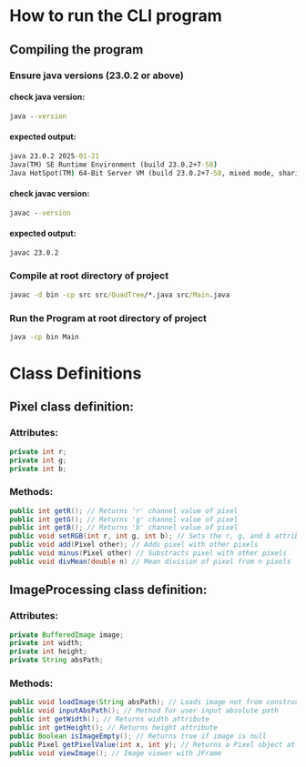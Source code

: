 # How to run the CLI program

## Compiling the program

### Ensure java versions (23.0.2 or above)

#### check java version: 
```cmd
java --version
```

#### expected output: 
```cmd
java 23.0.2 2025-01-21
Java(TM) SE Runtime Environment (build 23.0.2+7-58)
Java HotSpot(TM) 64-Bit Server VM (build 23.0.2+7-58, mixed mode, sharing)
```

#### check javac version: 
```cmd
javac --version
```

#### expected output: 
```cmd
javac 23.0.2
```

### Compile at root directory of project
```cmd
javac -d bin -cp src src/QuadTree/*.java src/Main.java
```

### Run the Program at root directory of project
```cmd
java -cp bin Main
```

# Class Definitions

## Pixel class definition:

### Attributes:
``` Java
private int r;
private int g;
private int b;
```

### Methods:
```Java
public int getR(); // Returns 'r' channel value of pixel
public int getG(); // Returns 'g' channel value of pixel
public int getB(); // Returns 'b' channel value of pixel
public void setRGB(int r, int g, int b); // Sets the r, g, and b attributes of Pixel
public void add(Pixel other); // Adds pixel with other pixels
public void minus(Pixel other) // Substracts pixel with other pixels
public void divMean(double n) // Mean division of pixel from n pixels
```

## ImageProcessing class definition:

### Attributes:
``` Java
private BufferedImage image;
private int width;
private int height;
private String absPath;
```

### Methods:
```Java
public void loadImage(String absPath); // Loads image not from constructor
public void inputAbsPath(); // Method for user input absolute path
public int getWidth(); // Returns width attribute
public int getHeight(); // Returns height attribute
public Boolean isImageEmpty(); // Returns true if image is null
public Pixel getPixelValue(int x, int y); // Returns a Pixel object at (x,y) coordinate
public void viewImage(); // Image viewer with JFrame
```